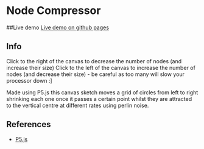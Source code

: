 # Node Compressor

##Live demo
[Live demo on github pages](https://github.com/rjbultitude/Node-Compressor.git)

## Info
Click to the right of the canvas to decrease the number of nodes (and increase their size)
Click to the left of the canvas to increase the number of nodes (and decrease their size) - be careful as too many will slow your processor down :]

Made using P5.js this canvas sketch moves a grid of circles from left to right shrinking each one once it passes a certain point whilst they are attracted to the vertical centre at different rates using perlin noise.

## References

* [P5.js](http://p5js.org/)